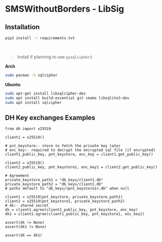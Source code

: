 # SMSWithoutBorders - LibSig

## Installation

```bash
pip3 install -r requirements.txt
```
<br>

> Install if planning to use `pysqlcipher3`

**Arch**
```bash
sudo pacman -S sqlcipher
```

**Ubuntu**
```bash
sudo apt-get install libsqlcipher-dev
sudo apt install build-essential git cmake libsqlite3-dev
sudo apt install sqlcipher
```


## DH Key exchanges Examples
```python3
from dh import x25519

client1 = x25519()

# pnt_keystore:- store to fetch the private key later
# enc_key:- required to decrypt the encrypted sql file (if encrypted)
client1_public_key, pnt_keystore, enc_key = client1.get_public_key()

client2 = x25519()
client2_public_key, pnt_keystore1, enc_key1 = client2.get_public_key()

# Agreement
private_keystore_path1 = "db_keys/client1.db"
private_keystore_path2 = "db_keys/client2.db"
# paths default to "db_keys/<pnt_keystore1>.db" when null

client1 = x25519(pnt_keystore, private_keystore_path1)
client2 = x25519(pnt_keystore1, private_keystore_path2)
# dk:- shared secret
dk = client1.agree(client2_public_key, pnt_keystore, enc_key)
dk1 = client2.agree(client1_public_key, pnt_keystore1, enc_key1)

assert(dk != None)
assert(dk1 != None)

assert(dk == dk1)
```
